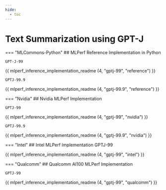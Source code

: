 ```yaml
---
hide:
  - toc
---
```


# Text Summarization using GPT-J


=== "MLCommons-Python"
    ## MLPerf Reference Implementation in Python
    
    GPT-J-99

{{ mlperf_inference_implementation_readme (4, "gptj-99", "reference") }}

    GPTJ-99.9

{{ mlperf_inference_implementation_readme (4, "gptj-99.9", "reference") }}

=== "Nvidia"
    ## Nvidia MLPerf Implementation
    
    GPTJ-99

{{ mlperf_inference_implementation_readme (4, "gptj-99", "nvidia") }}

    GPTJ-99.9

{{ mlperf_inference_implementation_readme (4, "gptj-99.9", "nvidia") }}

=== "Intel"
    ## Intel MLPerf Implementation
    GPTJ-99

{{ mlperf_inference_implementation_readme (4, "gptj-99", "intel") }}


=== "Qualcomm"
    ## Qualcomm AI100 MLPerf Implementation

    GPTJ-99

{{ mlperf_inference_implementation_readme (4, "gptj-99", "qualcomm") }}

